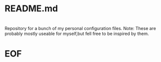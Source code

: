 #
# README.md
#

Repository for a bunch of my personal configuration files.
Note: These are probably mostly useable for myself,but fell free to be inspired by them.

# EOF